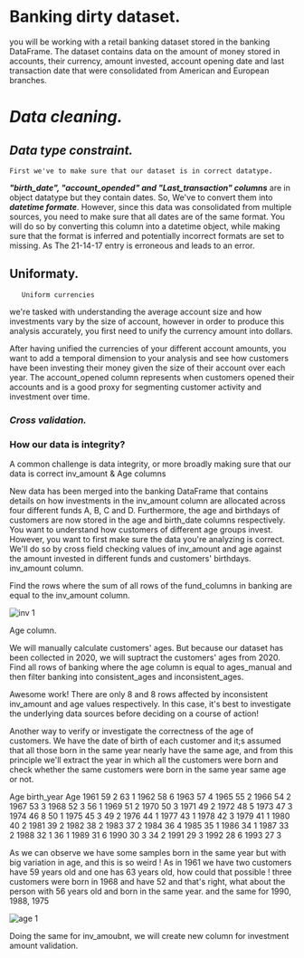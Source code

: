 # Banking dirty dataset.



you will be working with a retail banking dataset stored in the banking DataFrame.
The dataset contains data on the amount of money stored in accounts, their currency, amount invested, account opening date and last transaction date 
that were consolidated from American and European branches.
# ***Data cleaning.***

## ***Data type constraint.***
    First we've to make sure that our dataset is in correct datatype.

***"birth_date", "account_opended" and "Last_transaction" columns*** are in object datatype but they contain dates. So, We've to convert them into ***datetime formate***.
However, since this data was consolidated from multiple sources, you need to make sure that all dates are of the same format. You will do so by converting this column into a datetime object, while making sure that the format is inferred and potentially incorrect formats are set to missing. As The 21-14-17 entry is erroneous and leads to an error.

## Uniformaty.
       Uniform currencies
        
we're tasked with understanding the average account size and how investments vary by the size of account, however in order to produce this analysis accurately, you first need to unify the currency amount into dollars.

After having unified the currencies of your different account amounts, you want to add a temporal dimension to your analysis and see how customers have been investing their money given the size of their account over each year. The account_opened column represents when customers opened their accounts and is a good proxy for segmenting customer activity and investment over time.


### ***Cross validation.***
### How our data is integrity?

   A common challenge is data integrity, or more broadly making sure that our data is correct
   inv_amount & Age columns
   
New data has been merged into the banking DataFrame that contains details on how investments in the inv_amount column are allocated across four different funds A, B, C and D.
Furthermore, the age and birthdays of customers are now stored in the age and birth_date columns respectively.
You want to understand how customers of different age groups invest. However, you want to first make sure the data you're analyzing is correct.
We'll do so by cross field checking values of inv_amount and age against the amount invested in different funds and customers' birthdays.
inv_amount column.

Find the rows where the sum of all rows of the fund_columns in banking are equal to the inv_amount column.

![inv 1](https://user-images.githubusercontent.com/84151016/156050685-a0d9babb-5b82-4187-855d-3db80fc8f5aa.jpeg)


Age column.

We will manually calculate customers' ages. But because our dataset has been collected in 2020, we will suptract the customers' ages from 2020.
Find all rows of banking where the age column is equal to ages_manual and then filter banking into consistent_ages and inconsistent_ages.

Awesome work! There are only 8 and 8 rows affected by inconsistent inv_amount and age values respectively. In this case, it's best to investigate the underlying data sources before deciding on a course of action!

Another way to verify or investigate the correctness of the age of customers.
We have the date of birth of each customer and it;s assumed that all those born in the same year nearly have the same age, and from this principle we'll extract the year in which all the customers were born and check whether the same customers were born in the same year same age or not.

Age
birth_year	Age	
1961	59	2
            63	1
1962	58	6
1963	57	4
1965	55	2
1966	54	2
1967	53	3
1968	52	3
            56	1
1969	51	2
1970	50	3
1971	49	2
1972	48	5
1973	47	3
1974	46	8
            50	1
1975	45	3
            49	2
1976	44	1
1977	43	1
1978	42	3
1979	41	1
1980	40	2
1981	39	2
1982	38	2
1983	37	2
1984	36	4
1985	35	1
1986	34	1
1987	33	2
1988	32	1
            36	1
1989	31	6
1990	30	3
            34	2
1991	29	3
1992	28	6
1993	27	3

As we can observe we have some samples born in the same year but with big variation in age, and this is so weird !
As in 1961	we have two customers have 59 years old and one has 63 years old, how could that possible !
three customers were born in 1968 and have 52 and that's right, what about the person with 56 years old and born in the same year. 
and the same for 1990, 1988, 1975

![age 1](https://user-images.githubusercontent.com/84151016/156052448-662907de-83da-45bf-aceb-667b7ea7ed3a.jpeg)

Doing the same for inv_amoubnt, we will create new column for investment amount validation.
